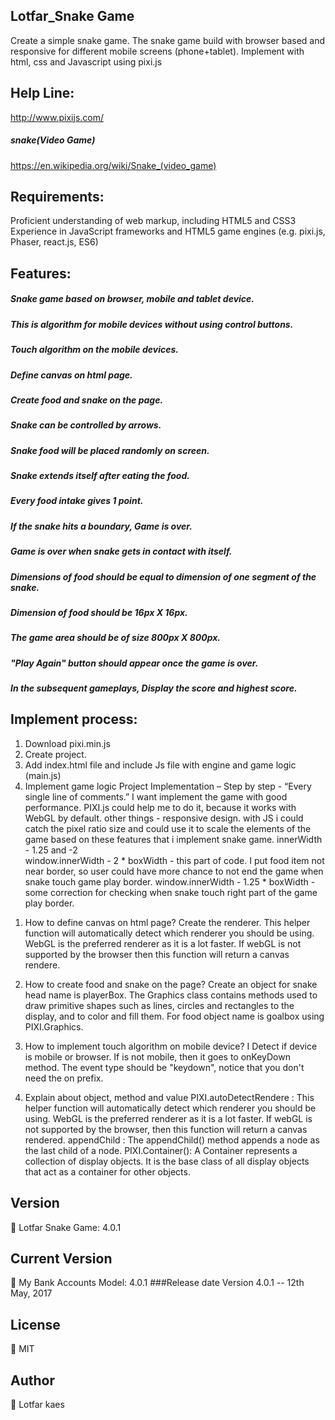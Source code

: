 ## Lotfar_Snake Game
Create a simple snake game. The snake game build with browser based and responsive for different mobile screens (phone+tablet). Implement with html, css and Javascript using pixi.js
## Help Line:
http://www.pixijs.com/
##### snake(Video Game)
https://en.wikipedia.org/wiki/Snake_(video_game)
## Requirements:
  Proficient understanding of web markup, including HTML5 and CSS3
  Experience in JavaScript frameworks and HTML5 game engines (e.g. pixi.js, Phaser, react.js, ES6) 
## Features: 
##### Snake game based on browser, mobile and tablet device.
##### This is algorithm for mobile devices without using control buttons.
##### Touch algorithm on the mobile devices.
##### Define canvas on html page.
##### Create food and snake on the page.
##### Snake can be controlled by arrows.
##### Snake food will be placed randomly on screen.
##### Snake extends itself after eating the food.
##### Every food intake gives 1 point.
##### If the snake hits a boundary, Game is over. 
##### Game is over when snake gets in contact with itself.
##### Dimensions of food should be equal to dimension of one segment of the snake.
##### Dimension of food should be 16px X 16px.
##### The game area should be of size 800px X 800px.
##### "Play Again" button should appear once the game is over.
##### In the subsequent gameplays, Display the score and highest score.

## Implement process:
1. Download pixi.min.js
2. Create project.
3. Add index.html file and include Js file with engine and game logic (main.js)
4. Implement game logic
Project Implementation –  Step by step - “Every single line of comments.”
I want implement the game with good performance. PIXI.js could help me to do it, because it works with WebGL by default. other things - responsive design. with JS i could catch the pixel ratio size and could use it to scale the elements of the game based on these features that i implement snake game.
innerWidth - 1.25 and -2  
window.innerWidth - 2 * boxWidth - this part of code.  I put food item not near border, so user could have more chance to not end the game when snake touch game play border.
 window.innerWidth - 1.25 * boxWidth - some correction for checking when snake touch right part of the game play border.
1)	How to define canvas on html page?
Create the renderer. This helper function will automatically detect which renderer you should be using. WebGL is the preferred renderer as it is a lot faster. If webGL is not supported by
the browser then this function will return a canvas rendere.

2) How to create food and snake on the page?
Create an object for snake head name is playerBox. The Graphics class contains methods used to draw primitive shapes such as lines, circles and rectangles to the display, and to color and fill them.  For food object name is goalbox using PIXI.Graphics.
3) How to implement touch algorithm on mobile device?
I Detect if device is mobile or browser. If is not mobile, then it goes to onKeyDown method. The event type should be "keydown", notice that you don't need the on prefix.
4) Explain about object, method and value 
PIXI.autoDetectRendere : This helper function will automatically detect which renderer you should be using. WebGL is the preferred renderer as it is a lot faster. If webGL is not supported by the browser, then this function will return a canvas rendered.
appendChild : The appendChild() method appends a node as the last child of a node.
PIXI.Container(): A Container represents a collection of display objects. It is the base class of all display objects that act as a container for other objects.

## Version
	Lotfar Snake Game: 4.0.1
## Current Version
	My Bank Accounts Model: 4.0.1 ###Release date Version 4.0.1 -- 12th May, 2017
## License
	MIT
## Author
	Lotfar kaes
